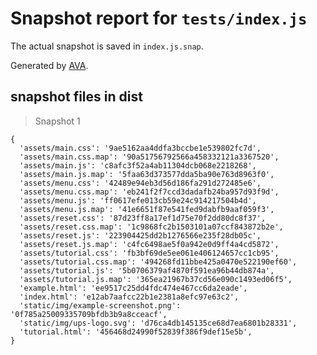 # Snapshot report for `tests/index.js`

The actual snapshot is saved in `index.js.snap`.

Generated by [AVA](https://ava.li).

## snapshot files in dist

> Snapshot 1

    {
      'assets/main.css': '9ae5162aa4ddfa3bccbe1e539802fc7d',
      'assets/main.css.map': '90a51756792566a458332121a3367520',
      'assets/main.js': 'c8afc3f52a4ab11304dcb068e2218268',
      'assets/main.js.map': '5faa63d373577dda5ba90e763d8963f0',
      'assets/menu.css': '42489e94eb3d56d186fa291d272485e6',
      'assets/menu.css.map': 'eb241f2f7ccd3dadafb24ba957d93f9d',
      'assets/menu.js': 'ff0617efe013cb59e24c914217504b4d',
      'assets/menu.js.map': '41e6651f87e541fed9dabfb9aaf059f3',
      'assets/reset.css': '87d23ff8a17ef1d75e70f2dd80dc8f37',
      'assets/reset.css.map': '1c9868fc2b1503101a07ccf843872b2e',
      'assets/reset.js': '223904425dd2b1276566e235f28db05c',
      'assets/reset.js.map': 'c4fc6498ae5f0a942e0d9ff4a4cd5872',
      'assets/tutorial.css': 'fb3bf69de5ee061e406124657cc1cb95',
      'assets/tutorial.css.map': '494268fd11bbe425a0470e522190ef60',
      'assets/tutorial.js': '5b0706379af4870f591ea96b44db874a',
      'assets/tutorial.js.map': '365ea21967b37cd56e090c1493ed06f5',
      'example.html': 'ee9517c25dd4fdc474e467cc6da2eade',
      'index.html': 'e12ab7aafcc22b1e2381a8efc97e63c2',
      'static/img/example-screenshot.png': '0f785a25009335709bfdb3b9a8cceacf',
      'static/img/ups-logo.svg': 'd76ca4db145135ce68d7ea6801b28331',
      'tutorial.html': '456468d24990f52839f386f9def15e5b',
    }
